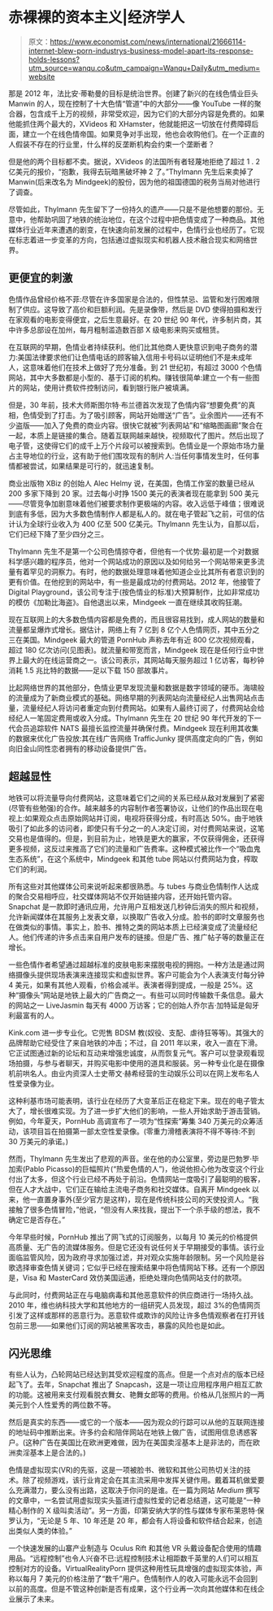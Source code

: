# 赤裸裸的资本主义|经济学人

> 原文：<https://www.economist.com/news/international/21666114-internet-blew-porn-industrys-business-model-apart-its-response-holds-lessons?utm_source=wanqu.co&utm_campaign=Wanqu+Daily&utm_medium=website>

那是 2012 年，法比安·蒂勒曼的目标是统治世界。创建了新兴的在线色情业巨头 Manwin 的人，现在控制了十大色情“管道”中的大部分——像 YouTube 一样的聚合器，包含成千上万的视频，非常受欢迎，因为它们的大部分内容是免费的。如果他能抓住两个最大的，XVideos 和 XHamster，他就能把这一切放在付费障碍后面，建立一个在线色情帝国。如果竞争对手出现，他也会收购他们。在一个正直的人假装不存在的行业里，什么样的反垄断机构会约束一个垄断者？

但是他的两个目标都不卖。据说，XVideos 的法国所有者轻蔑地拒绝了超过 1 . 2 亿美元的报价，“抱歉，我得去玩暗黑破坏神 2 了。”Thylmann 先生后来卖掉了 Manwin(后来改名为 Mindgeek)的股份，因为他的祖国德国的税务当局对他进行了调查。

尽管如此，Thylmann 先生留下了一份持久的遗产——只是不是他想要的那份。无意中，他帮助巩固了地铁的统治地位，在这个过程中把色情变成了一种商品。其他媒体行业近年来遭遇的剧变，在快速向前发展的过程中，色情行业也经历了。它现在标志着进一步变革的方向，包括通过虚拟现实和机器人技术融合现实和网络世界。

## 更便宜的刺激

色情作品曾经价格不菲:尽管在许多国家是合法的，但性禁忌、监管和发行困难限制了供应。这导致了高价和巨额利润。先是录像带，然后是 DVD 使得拍摄和发行在家观看的电影变得便宜，之后生意最好。在 20 世纪 90 年代，许多制片商，其中许多总部设在加州，每月粗制滥造数百部 X 级电影来购买或租赁。

在互联网的早期，色情业者持续获利。他们比其他商人更快意识到电子商务的潜力:美国法律要求他们让色情电话的顾客输入信用卡号码以证明他们不是未成年人，这意味着他们在技术上做好了充分准备。到 21 世纪初，有超过 3000 个色情网站，其中大多数都是小型的、基于订阅的机构。赚钱很简单:建立一个有一些图片的网站，使用计费软件控制访问，看到银行账户被填满。

但是，30 年前，技术大师斯图尔特·布兰德首次发现了色情内容“想要免费”的真相，色情受到了打击。为了吸引顾客，网站开始赠送“广告”。业余图片——还有不少盗版——加入了免费的商业内容。很快它就被“列表网站”和“缩略图画廊”聚合在一起，本质上是链接的集合。随着互联网越来越快，视频取代了图片。然后出现了电子管，这使得它们的成千上万个片段可以被搜索到。色情业是一个原始市场力量占主导地位的行业，这有助于他们围攻现有的制片人:当任何事情发生时，任何事情都被尝试，如果结果是可行的，就迅速复制。

商业出版物 XBiz 的创始人 Alec Helmy 说，在美国，色情工作室的数量已经从 200 多家下降到 20 家。过去每小时挣 1500 美元的表演者现在能拿到 500 美元——尽管竞争加剧意味着他们被要求制作更极端的内容。收入远低于峰值；很难说到底有多低，因为大多数色情制作人都是私人的。就在电子管起飞之前，可信的估计认为全球行业收入为 400 亿至 500 亿美元。Thylmann 先生认为，自那以后，它们已经下降了至少四分之三。

Thylmann 先生不是第一个公司色情掠夺者，但他有一个优势:最初是一个对数据科学感兴趣的程序员，他对一个网站成功的原因以及如何给另一个网站带来更多流量有着罕见的洞察力。有时，他的数据处理意味着他知道企业比其所有者意识到的更有价值。在他挖到的网站中，有一些是最成功的付费网站。2012 年，他接管了 Digital Playground，该公司专注于(按色情业的标准)大预算制作，比如非常成功的模仿《加勒比海盗》。自他退出以来，Mindgeek 一直在继续其收购狂潮。



现在互联网上的大多数色情内容都是免费的，而且很容易找到，成人网站的数量和流量都呈爆炸式增长。据估计，网络上有 7 亿到 8 亿个人色情网页，其中五分之三在美国。Mindgeek 最大的管道 PornHub 声称去年有近 800 亿次视频观看，超过 180 亿次访问(见图表)。就流量和带宽而言，Mindgeek 现在是任何行业中世界上最大的在线运营商之一。该公司表示，其网站每天服务超过 1 亿访客，每秒钟消耗 1.5 兆比特的数据——足以下载 150 部故事片。

比起网络世界的其他部分，色情业更早发现流量和数据是数字领域的硬币。海啸般的流量成为了新商业模式的基础。网络早期的列表网站向流量经纪人出售网站点击量，流量经纪人将访问者重定向到付费网站。如果有人最终订阅了，付费网站会给经纪人一笔固定费用或收入分成。Thylmann 先生在 20 世纪 90 年代开发的下一代会员追踪软件 NATS 最擅长监控流量并确保付费。Mindgeek 现在利用其收集的数据来优化广告投放:其在线广告网络 TrafficJunky 提供高度定向的广告，例如向旧金山同性恋者拥有的移动设备提供广告。



## 超越显性

地铁可以将流量导向付费网站，这意味着它们之间的关系已经从敌对发展到了紧密(尽管有些勉强)的合作。越来越多的内容制作者签署协议，让他们的作品出现在电视上:如果观众点击原始网站并订阅，电视将获得分成，有时高达 50%。由于地铁吸引了如此多的访问者，即使只有千分之一的人决定订阅，对付费网站来说，这笔交易也是值得的。但是，到目前为止，地铁是更大的赢家，不仅获得佣金，还获得更多视频，这反过来推高了它们的流量和广告费率。这种模式被比作一个“吸血鬼生态系统”，在这个系统中，Mindgeek 和其他 tube 网站以付费网站为食，榨取它们的利润。

所有这些对其他媒体公司来说听起来都很熟悉。与 tubes 与商业色情制作人达成的聚合交易相呼应，社交媒体网站不仅开始链接内容，还开始托管内容。Snapchat 是一款即时通讯应用，允许用户互相发送几秒钟后消失的照片和视频，允许新闻媒体在其服务上发表文章，以换取广告收入分成。脸书的即时文章服务也在做类似的事情。事实上，脸书、推特之类的网站本质上已经演变成了流量经纪人。他们传递的许多点击来自用户发布的链接。但是广告、推广帖子等的数量正在增长。

一些色情作者希望通过超越标准的皮肤电影来摆脱电视的拥抱。一种方法是通过网络摄像头提供现场表演来连接现实和虚拟世界。客户可能会为个人表演支付每分钟 4 美元，如果有其他人观看，价格会减半。表演者得到提成，一般是 25%。这种“摄像头”网站是地铁上最大的广告商之一。有些可以同时传输数千条信息。最大的网站之一 LiveJasmin 每天有 4000 万访客；它的创始人乔尔吉·加特延是匈牙利最富有的人。

Kink.com 进一步专业化。它兜售 BDSM 教(奴役、支配、虐待狂等等)。其强大的品牌帮助它经受住了来自地铁的冲击；不过，自 2011 年以来，收入一直在下滑。它正试图通过新的论坛和互动来增强忠诚度，从而恢复元气。客户可以登录观看现场拍摄，与参与者聊天，并购买电影中使用的道具和服装。另一种专业化是在摄像机前哄名人。由业内资深人士史蒂文·赫希经营的生动娱乐公司以在网上发布名人性爱录像为业。

这种利基市场可能表明，该行业在经历了大变革后正在稳定下来。现在的电子管太大了，增长很难实现。为了进一步扩大他们的影响，一些人开始求助于游击营销。例如，今年夏天，PornHub 高调宣布了一项为“性探索”筹集 340 万美元的众筹活动，该项目旨在拍摄第一部太空性爱录像。(零重力滑稽表演将不得不等待:不到 30 万美元的承诺。)

然而，Thylmann 先生发出了悲观的声音。坐在他的办公室里，旁边是巴勃罗·毕加索(Pablo Picasso)的巨幅照片(“热爱色情的人”)，他说他担心他为改变这个行业付出了太多，但这个行业已经不再处于前沿。色情网站一度吸引了最聪明的极客，但在人才大战中，它们正在输给主流电子商务和社交媒体。自离开 Mindgeek 以来，他一直置身事外(至少官方是这样)，现在是传统科技公司的天使投资人。“我接触了很多色情冒险，”他说，“但没有人来找我，提出下一个杀手级的想法，我不确定它是否存在。”

今年早些时候，PornHub 推出了网飞式的订阅服务，以每月 10 美元的价格提供高质量、无广告的流媒体服务。但是它还没有说任何关于早期接受的事情。该行业面临监管风险，因为政府寻求加强过滤，并对观众实施年龄限制。另一个风险是谷歌选择审查色情关键词；它似乎已经在搜索结果中将色情网站下移。还有一个原因是，Visa 和 MasterCard 效仿美国运通，拒绝处理向色情网站支付的款项。

与此同时，付费网站正在与电脑病毒和其他恶意软件的供应商进行一场持久战。2010 年，维也纳科技大学和其他地方的一组研究人员发现，超过 3%的色情网页引发了这样或那样的恶意行为。恶意软件或欺诈的风险让许多色情观察者在打开钱包前三思——如果他们订阅的网站被黑客攻击，暴露的风险也是如此。

## 闪光思维

有些人认为，凸轮网站已经达到其受欢迎程度的高点。但是一个点对点的版本已经起飞了。去年，Snapchat 推出了 Snapcash，这是一项让应用程序用户相互汇款的功能。这被用来支付观看脱衣舞女、艳舞女郎等的费用。价格从几张照片的一两美元到个人性爱秀的两位数不等。

然后是真实的东西——或它的一个版本——因为观众的行踪可以从他的互联网连接的地址码中推断出来。许多约会和陪伴网站在地铁上做广告，试图用信息诱惑客户。(这种广告在美国比在欧洲更难做，因为在美国卖淫基本上是非法的，而在欧洲卖淫基本上是合法的。)

色情是虚拟现实(VR)的先驱，这是一项被脸书、微软和其他公司热切关注的技术。除了视频游戏，该行业肯定会在其主流采用中发挥关键作用。戴着耳机做爱要么充满潜力，要么没有出路，这取决于你问的是谁。在一篇为网站 *Medium* 撰写的文章中，一名尝试用虚拟现实头盔进行虚拟性爱的记者总结道，这可能是“一种精心制作的 X 级叫卖活动”。另一方面，印第安纳大学的性与媒体专家布莱恩特·保罗认为，“无论是 5 年、10 年还是 20 年，都会有人将设备和软件结合起来，创造出类似人类的体验。”

一个快速发展的山寨产业制造与 Oculus Rift 和其他 VR 头戴设备配合使用的情趣用品。“远程控制”也令人兴奋不已:远程控制技术让相距数千英里的人们可以相互控制对方的设备。VirtualRealityPorn 提供这种用性玩具增强的虚拟现实体验，声称以每月 7 美元的价格注册了“数千”用户。色情制作人的收入可能永远不会回到以前的高度。但是不管这种创新是否有成果，这个行业再一次向其他媒体和在线企业展示了未来。